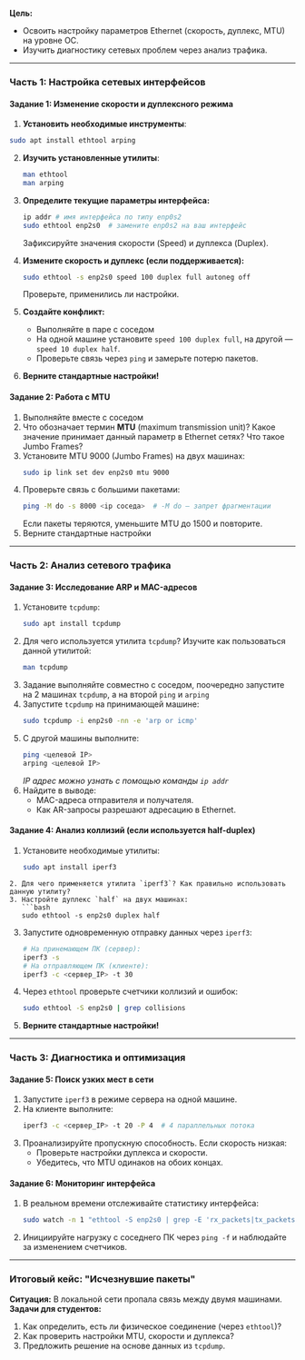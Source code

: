 **Цель:**  
- Освоить настройку параметров Ethernet (скорость, дуплекс, MTU) на уровне ОС.  
- Изучить диагностику сетевых проблем через анализ трафика.  

---

### **Часть 1: Настройка сетевых интерфейсов**  

#### **Задание 1: Изменение скорости и дуплексного режима**  
1. **Установить необходимые инструменты**:
```bash
sudo apt install ethtool arping
```
2. **Изучить установленные утилиты**:
   ```bash
   man ethtool
   man arping
   ```
3. **Определите текущие параметры интерфейса:**  
   ```bash
   ip addr # имя интерфейса по типу enp0s2 
   sudo ethtool enp2s0  # замените enp0s2 на ваш интерфейс  
   ```  
   Зафиксируйте значения скорости (Speed) и дуплекса (Duplex).  

4. **Измените скорость и дуплекс (если поддерживается):**  
   ```bash
   sudo ethtool -s enp2s0 speed 100 duplex full autoneg off  
   ```  
   Проверьте, применились ли настройки.  

6. **Создайте конфликт:**  
   - Выполняйте в паре с соседом
   - На одной машине установите `speed 100 duplex full`, на другой — `speed 10 duplex half`.  
   - Проверьте связь через `ping` и замерьте потерю пакетов.  

7. **Верните стандартные настройки!**

#### **Задание 2: Работа с MTU**  
1. Выполняйте вместе с соседом
2. Что обозначает термин **MTU** (maximum transmission unit)? Какое значение принимает данный параметр в Ethernet сетях? Что такое Jumbo Frames?
3. Установите MTU 9000 (Jumbo Frames) на двух машинах:  
   ```bash  
   sudo ip link set dev enp2s0 mtu 9000  
   ```  
4. Проверьте связь с большими пакетами:  
   ```bash  
   ping -M do -s 8000 <ip соседа>  # -M do — запрет фрагментации  
   ```  
   Если пакеты теряются, уменьшите MTU до 1500 и повторите.  
5. Верните стандартные настройки

---

### **Часть 2: Анализ сетевого трафика**  

#### **Задание 3: Исследование ARP и MAC-адресов**  
1. Установите `tcpdump`:
   ```bash
   sudo apt install tcpdump
   ```
2. Для чего используется утилита `tcpdump`? Изучите как пользоваться данной утилитой:
   ```bash
   man tcpdump
   ```
3. Задание выполняйте совместно с соседом, поочередно запустите на 2 машинах `tcpdump`, а на второй `ping` и `arping`
4. Запустите `tcpdump` на принимающей машине:  
   ```bash  
   sudo tcpdump -i enp2s0 -nn -e 'arp or icmp'  
   ```  
4. С другой машины выполните:  
   ```bash  
   ping <целевой IP>  
   arping <целевой IP>  
   ```  
   *IP адрес можно узнать с помощью команды `ip addr`*
5. Найдите в выводе:  
   - MAC-адреса отправителя и получателя.  
   - Как AR-запросы разрешают адресацию в Ethernet.  

#### **Задание 4: Анализ коллизий (если используется half-duplex)**  
1. Установите необходимые утилиты:
   ```bash
   sudo apt install iperf3
```
2. Для чего применяется утилита `iperf3`? Как правильно использовать данную утилиту?
3. Настройте дуплекс `half` на двух машинах:  
   ```bash  
   sudo ethtool -s enp2s0 duplex half  
   ```  
3. Запустите одновременную отправку данных через `iperf3`:  
   ```bash  
   # На принемающем ПК (сервер):  
   iperf3 -s  
   # На отправляющем ПК (клиенте):  
   iperf3 -c <сервер_IP> -t 30  
   ```  
4. Через `ethtool` проверьте счетчики коллизий и ошибок:  
   ```bash  
   sudo ethtool -S enp2s0 | grep collisions  
   ```
5. **Верните стандартные настройки!**

---

### **Часть 3: Диагностика и оптимизация**  

#### **Задание 5: Поиск узких мест в сети**  
1. Запустите `iperf3` в режиме сервера на одной машине.  
2. На клиенте выполните:  
   ```bash  
   iperf3 -c <сервер_IP> -t 20 -P 4  # 4 параллельных потока  
   ```  
3. Проанализируйте пропускную способность. Если скорость низкая:  
   - Проверьте настройки дуплекса и скорости.  
   - Убедитесь, что MTU одинаков на обоих концах.  

#### **Задание 6: Мониторинг интерфейса**  
1. В реальном времени отслеживайте статистику интерфейса:  
   ```bash  
   sudo watch -n 1 "ethtool -S enp2s0 | grep -E 'rx_packets|tx_packets|errors'"  
   ```  
2. Инициируйте нагрузку с соседнего ПК через `ping -f` и наблюдайте за изменением счетчиков.  

---

### **Итоговый кейс: "Исчезнувшие пакеты"**  
**Ситуация:** В локальной сети пропала связь между двумя машинами.  
**Задачи для студентов:**  
1. Как определить, есть ли физическое соединение (через `ethtool`)?
2. Как проверить настройки MTU, скорости и дуплекса?  
3. Предложить решение на основе данных из `tcpdump`.  

